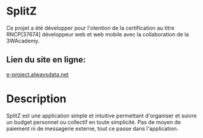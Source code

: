 # SplitZ

Ce projet a été développer pour l'otention de la certification au titre RNCP[37674] développeur web et web mobile avec la collaboration de la 3WAcademy.

## Lien du site en ligne:

[e-project.alwaysdata.net](https://e-project.alwaysdata.net)

# Description

SplitZ est une application simple et intuitive permettant d'organiser et suivre un budget personnel ou collectif en toute simplicité.
Pas de moyen de paiement ni de messagerie externe, tout ce passe dans l'application.
